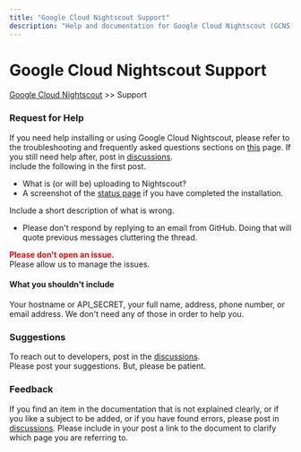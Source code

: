 ```yaml
---
title: "Google Cloud Nightscout Support"
description: "Help and documentation for Google Cloud Nightscout (GCNS) support. Learn how to troubleshoot, get assistance, and manage your Nightscout setup."
---
```


# Google Cloud Nightscout Support
[Google Cloud Nightscout](./GoogleCloud.md) >> Support  
  
### **Request for Help**  
If you need help installing or using Google Cloud Nightscout, please refer to the troubleshooting and frequently asked questions sections on [this](./GoogleCloud.md) page.  If you still need help after, post in [discussions](https://github.com/NightscoutFoundation/xDrip/discussions).  
include the following in the first post.  
- What is (or will be) uploading to Nightscout?
- A screenshot of the [status page](./Status.md) if you have completed the installation.  

Include a short description of what is wrong.  

- Please don't respond by replying to an email from GitHub.  Doing that will quote previous messages cluttering the thread.    
  
**<span style="color:red">Please don't open an issue.</span>**  
Please allow us to manage the issues.    
  
#### What you shouldn't include  
Your hostname or API_SECRET, your full name, address, phone number, or email address.  We don't need any of those in order to help you.  
  
  
### **Suggestions** 
To reach out to developers, post in the [discussions](https://github.com/NightscoutFoundation/xDrip/discussions).    
Please post your suggestions.  But, please be patient.  
  
  
### **Feedback**  
If you find an item in the documentation that is not explained clearly, or if you like a subject to be added, or if you have found errors, please post in [discussions](https://github.com/NightscoutFoundation/xDrip/discussions).  Please include in your post a link to the document to clarify which page you are referring to.  
